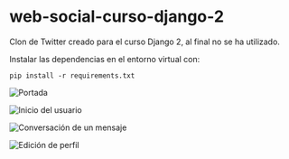 # web-social-curso-django-2
Clon de Twitter creado para el curso Django 2, al final no se ha utilizado.

Instalar las dependencias en el entorno virtual con:

```
pip install -r requirements.txt
```

![Portada](https://raw.githubusercontent.com/hcosta/web-social-curso-django-2/master/docs/img/image01.jpg "Portada")

![Inicio del usuario](https://raw.githubusercontent.com/hcosta/web-social-curso-django-2/master/docs/img/image02.jpg "Inicio del usuario")

![Conversación de un mensaje](https://raw.githubusercontent.com/hcosta/web-social-curso-django-2/master/docs/img/image03.jpg "Conversación de un mensaje")

![Edición de perfil](https://raw.githubusercontent.com/hcosta/web-social-curso-django-2/master/docs/img/image04.jpg "Edición de perfil")